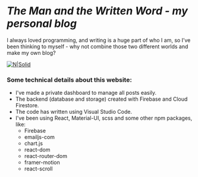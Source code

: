 # _The Man and the Written Word - my personal blog_

I always loved programming, and writing is a huge part of who I am, so I’ve been thinking to myself - why not combine those two different worlds and make my own blog?

[![N|Solid](https://firebasestorage.googleapis.com/v0/b/personal-blog-a2e4f.appspot.com/o/images%2Fpreview.PNG?alt=media&token=c2501c72-408d-4749-8fc5-2eb1cb8bbeb9)](https://nodesource.com/products/nsolid)

### Some technical details about this website:

- I've made a private dashboard to manage all posts easily.
- The backend (database and storage) created with Firebase and Cloud Firestore.
- The code has written using Visual Studio Code.
- I've been using React, Material-UI, scss and some other npm packages, like:
  - Firebase
  - emailjs-com
  - chart.js
  - react-dom
  - react-router-dom
  - framer-motion
  - react-scroll
